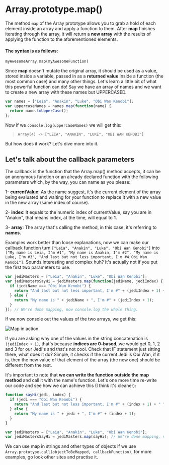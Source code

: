 # Array.prototype.map()

The method `map` of the Array prototype allows you to grab a hold of each element inside an array and apply a function to them. After **map** finishes iterating through the array, it will return a **new array** with the results of applying the function to the aforementioned elements.

#### The syntax is as follows:
`myAwesomeArray.map(myAwesomeFunction)`

Since **map** doesn't mutate the original array, it should be used as a value, stored inside a variable, passed in as a **returned value** inside a function (the most common case) and many other things.
Let's learn a little bit of what this powerful function can do! Say we have an array of  names and we want to create a new array with these names but UPPERCASED.

``` javascript
var names = ["Leia", "Anakin", "Luke", "Obi Wan Kenobi"];
var uppercaseNames = names.map(function(name) {
  return name.toUpperCase();
};
```
Now if we `console.log(uppercaseNames)` we will get this:
> `Array(4) -> ["LEIA", "ANAKIN", "LUKE", "OBI WAN KENOBI"]`

But how does it work? Let's dive more into it.

## Let's talk about the callback parameters
The callback is the function that the Array.map() method accepts, it can be an anonymous function or an already declared function with the following parameters which, by the way, you can name as you please:

1- **currentValue**: As the name suggest, it's the current element of the array being evaluated and waiting for your function to replace it with a new value in the new array (same index of course).

2- **index**: It equals to the numeric index of currentValue, say you are in "Anakin", that means index, at the time, will equal to **1**.

3- **array**: The array that's calling the method, in this case, it's referring to **names**.

Examples work better than loose explanations, now we can make our callback function turn `["Leia", "Anakin", "Luke", "Obi Wan Kenobi"]` into `["My name is Leia, I'm #1", "My name is Anakin, I'm #2", "My name is Luke, I'm #3", "And last but not less important, I'm #4 Obi Wan Kenobi"]`. Sounds interesting and complex huh? It's actually not if you put the first two parameters to use.

``` javascript
var jediMasters = ["Leia", "Anakin", "Luke", "Obi Wan Kenobi"];
var jediMastersSayHi = jediMasters.map(function(jediName, jediIndex) {
  if (jediName === "Obi Wan Kenobi") {
    return "And last but not less important, I'm #" + (jediIndex + 1) + " " + jediName;
  } else {
    return "My name is " + jediName + ", I'm #" + (jediIndex + 1);
  }
}); // We're done mapping, now console.log the whole thing.
```

If we now console out the values of the two arrays, we get this:

![Map in action](https://www.evernote.com/shard/s539/sh/75d6da94-dd29-4dd6-98b7-9ee7260533ca/21e0ed3c9e391b9507128a42d2b12421/res/77e93999-b27c-46c5-b101-f9ed32d7aee0/skitch.png)

If you are asking why one of the values in the string concatenation is `(jediIndex + 1)`, that's because **indices are 0-based**, we would get 0, 1, 2 and 3 for our Jedi's and that's not cool. Check that IF statement just sitting there, what does it do? Simple, it checks if the current Jedi is Obi Wan, if it is, then the new value of that element of the array (the new one) should be different from the rest.

It's important to note that **we can write the function outside the map method** and call it with the name's function. Let's one more time re-write our code and see how we can achieve this (I think it's cleaner):

``` javascript
function sayHi(jedi, index) {
  if (jedi === "Obi Wan Kenobi") {
    return "And last but not less important, I'm #" + (index + 1) + " " + jedi;
  } else {
    return "My name is " + jedi + ", I'm #" + (index + 1);
  }
}

var jediMasters = ["Leia", "Anakin", "Luke", "Obi Wan Kenobi"];
var jediMastersSayHi = jediMasters.map(sayHi); // We're done mapping, now console.log the whole thing.
```

We can use map in strings and other types of objects if we use `Array.prototype.call(objectToBeMapped, callbackFunction)`, for more examples, go look other sites and practise it.